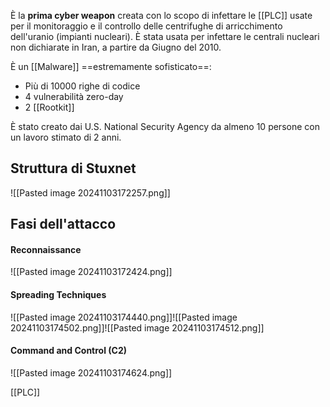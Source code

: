 È la **prima cyber weapon** creata con lo scopo di infettare le [[PLC]] usate per il monitoraggio e il controllo delle centrifughe di arricchimento dell'uranio (impianti nucleari).
È stata usata per infettare le centrali nucleari non dichiarate in Iran, a partire da Giugno del 2010.

È un [[Malware]] ==estremamente sofisticato==:
- Più di 10000 righe di codice
- 4 vulnerabilità zero-day
- 2 [[Rootkit]]

È stato creato dai U.S. National Security Agency da almeno 10 persone con un lavoro stimato di 2 anni.

## Struttura di Stuxnet
![[Pasted image 20241103172257.png]]

## Fasi dell'attacco
#### Reconnaissance
![[Pasted image 20241103172424.png]]

#### Spreading Techniques
![[Pasted image 20241103174440.png]]![[Pasted image 20241103174502.png]]![[Pasted image 20241103174512.png]]

#### Command and Control (C2)
![[Pasted image 20241103174624.png]]

[[PLC]]
